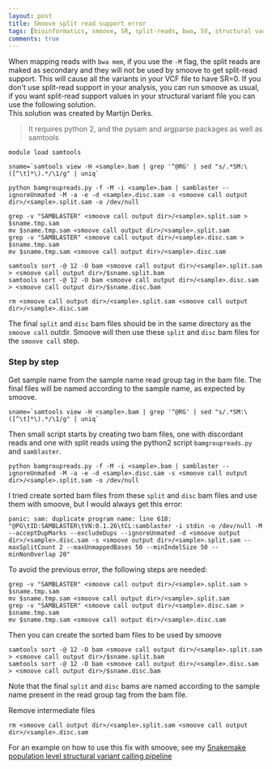 ```yaml
---
layout: post
title: Smoove split read support error
tags: [bioinformatics, smoove, SR, split-reads, bwa, SV, structural variant calling]
comments: true
---
```


When mapping reads with `bwa mem`, if you use the `-M` flag, the split reads are maked as secondary and they will not be used by smoove to get split-read support. This will cause all the variants in your VCF file to have SR=0.
If you don't use split-read support in your analysis, you can run smoove as usual, if you want split-read support values in your structural variant file you can use the following solution.  
This solution was created by Martijn Derks.
> It requires python 2, and the pysam and argparse packages as well as samtools


```
module load samtools

sname=`samtools view -H <sample>.bam | grep '^@RG' | sed "s/.*SM:\([^\t]*\).*/\1/g" | uniq`

python bamgroupreads.py -f -M -i <sample>.bam | samblaster --ignoreUnmated -M -a -e -d <sample>.disc.sam -s <smoove call output dir>/<sample>.split.sam -o /dev/null

grep -v "SAMBLASTER" <smoove call output dir>/<sample>.split.sam > $sname.tmp.sam
mv $sname.tmp.sam <smoove call output dir>/<sample>.split.sam
grep -v "SAMBLASTER" <smoove call output dir>/<sample>.disc.sam > $sname.tmp.sam
mv $sname.tmp.sam <smoove call output dir>/<sample>.disc.sam

samtools sort -@ 12 -O bam <smoove call output dir>/<sample>.split.sam > <smoove call output dir>/$sname.split.bam
samtools sort -@ 12 -O bam <smoove call output dir>/<sample>.disc.sam > <smoove call output dir>/$sname.disc.bam

rm <smoove call output dir>/<sample>.split.sam <smoove call output dir>/<sample>.disc.sam
```

The final `split` and `disc` bam files should be in the same directory as the `smoove call` outdir. Smoove will then use these `split` and `disc` bam files for the `smoove call` step.  

### Step by step
Get sample name from the sample name read group tag in the bam file. The final files will be named according to the sample name, as expected by smoove.
```
sname=`samtools view -H <sample>.bam | grep '^@RG' | sed "s/.*SM:\([^\t]*\).*/\1/g" | uniq`
```

Then small script starts by creating two bam files, one with discordant reads and one with split reads using the python2 script `bamgroupreads.py` and `samblaster`. 
```
python bamgroupreads.py -f -M -i <sample>.bam | samblaster --ignoreUnmated -M -a -e -d <sample>.disc.sam -s <smoove call output dir>/<sample>.split.sam -o /dev/null
```
I tried create sorted bam files from these `split` and `disc` bam files and use them with smoove, but I would always get this error:
```
panic: sam: duplicate program name: line 618: "@PG\tID:SAMBLASTER\tVN:0.1.26\tCL:samblaster -i stdin -o /dev/null -M --acceptDupMarks --excludeDups --ignoreUnmated -d <smoove output dir>/<sample>.disc.sam -s <smoove output dir>/<sample>.split.sam --maxSplitCount 2 --maxUnmappedBases 50 --minIndelSize 50 --minNonOverlap 20"
```

To avoid the previous error, the following steps are needed:
```
grep -v "SAMBLASTER" <smoove call output dir>/<sample>.split.sam > $sname.tmp.sam
mv $sname.tmp.sam <smoove call output dir>/<sample>.split.sam
grep -v "SAMBLASTER" <smoove call output dir>/<sample>.disc.sam > $sname.tmp.sam
mv $sname.tmp.sam <smoove call output dir>/<sample>.disc.sam
```

Then you can create the sorted bam files to be used by smoove
```
samtools sort -@ 12 -O bam <smoove call output dir>/<sample>.split.sam > <smoove call output dir>/$sname.split.bam
samtools sort -@ 12 -O bam <smoove call output dir>/<sample>.disc.sam > <smoove call output dir>/$sname.disc.bam
```

Note that the final `split` and `disc` bams are named according to the sample name present in the read group tag from the bam file.

Remove intermediate files
```
rm <smoove call output dir>/<sample>.split.sam <smoove call output dir>/<sample>.disc.sam
```



For an example on how to use this fix with smoove, see my [Snakemake population level structural variant calling pipeline](https://github.com/CarolinaPB/population-structural-var-calling-smoove)
